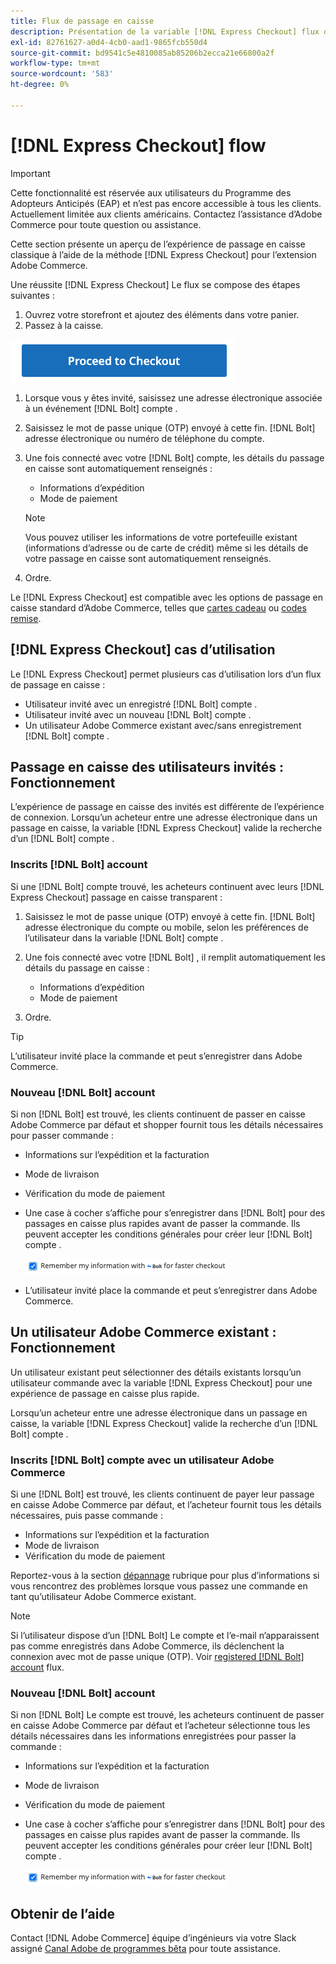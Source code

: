 ```yaml
---
title: Flux de passage en caisse
description: Présentation de la variable [!DNL Express Checkout] flux dans Adobe Commerce.
exl-id: 82761627-a0d4-4cb0-aad1-9865fcb550d4
source-git-commit: bd9541c5e4810085ab85206b2ecca21e66800a2f
workflow-type: tm+mt
source-wordcount: '583'
ht-degree: 0%

---
```


# [!DNL Express Checkout] flow

>[!IMPORTANT]
>
> Cette fonctionnalité est réservée aux utilisateurs du Programme des Adopteurs Anticipés (EAP) et n’est pas encore accessible à tous les clients. Actuellement limitée aux clients américains. Contactez l’assistance d’Adobe Commerce pour toute question ou assistance.

Cette section présente un aperçu de l’expérience de passage en caisse classique à l’aide de la méthode [!DNL Express Checkout] pour l’extension Adobe Commerce.

Une réussite [!DNL Express Checkout] Le flux se compose des étapes suivantes :

1. Ouvrez votre storefront et ajoutez des éléments dans votre panier.
1. Passez à la caisse.

![Passage en caisse](assets/proceed-checkout.png)

1. Lorsque vous y êtes invité, saisissez une adresse électronique associée à un événement [!DNL Bolt] compte .
1. Saisissez le mot de passe unique (OTP) envoyé à cette fin. [!DNL Bolt] adresse électronique ou numéro de téléphone du compte.
1. Une fois connecté avec votre [!DNL Bolt] compte, les détails du passage en caisse sont automatiquement renseignés :

   - Informations d’expédition
   - Mode de paiement

   >[!NOTE]
   >
   > Vous pouvez utiliser les informations de votre portefeuille existant (informations d’adresse ou de carte de crédit) même si les détails de votre passage en caisse sont automatiquement renseignés.

1. Ordre.

Le [!DNL Express Checkout] est compatible avec les options de passage en caisse standard d’Adobe Commerce, telles que [cartes cadeau](https://docs.magento.com/user-guide/catalog/product-gift-card.html) ou [codes remise](https://docs.magento.com/user-guide/marketing/price-rules-cart-coupon.html).

## [!DNL Express Checkout] cas d’utilisation

Le [!DNL Express Checkout] permet plusieurs cas d’utilisation lors d’un flux de passage en caisse :

- Utilisateur invité avec un enregistré [!DNL Bolt] compte .
- Utilisateur invité avec un nouveau [!DNL Bolt] compte .
- Un utilisateur Adobe Commerce existant avec/sans enregistrement [!DNL Bolt] compte .

## Passage en caisse des utilisateurs invités : Fonctionnement

L’expérience de passage en caisse des invités est différente de l’expérience de connexion. Lorsqu’un acheteur entre une adresse électronique dans un passage en caisse, la variable [!DNL Express Checkout] valide la recherche d’un [!DNL Bolt] compte .

### Inscrits [!DNL Bolt] account

Si une [!DNL Bolt] compte trouvé, les acheteurs continuent avec leurs [!DNL Express Checkout] passage en caisse transparent :

1. Saisissez le mot de passe unique (OTP) envoyé à cette fin. [!DNL Bolt] adresse électronique du compte ou mobile, selon les préférences de l’utilisateur dans la variable [!DNL Bolt] compte .
1. Une fois connecté avec votre [!DNL Bolt] , il remplit automatiquement les détails du passage en caisse :

   - Informations d’expédition
   - Mode de paiement

1. Ordre.

>[!TIP]
>
> L’utilisateur invité place la commande et peut s’enregistrer dans Adobe Commerce.

### Nouveau [!DNL Bolt] account

Si non [!DNL Bolt] est trouvé, les clients continuent de passer en caisse Adobe Commerce par défaut et shopper fournit tous les détails nécessaires pour passer commande :

- Informations sur l’expédition et la facturation
- Mode de livraison
- Vérification du mode de paiement
- Une case à cocher s’affiche pour s’enregistrer dans [!DNL Bolt] pour des passages en caisse plus rapides avant de passer la commande. Ils peuvent accepter les conditions générales pour créer leur [!DNL Bolt] compte .

   ![Mémoriser [!DNL Bolt]](assets/checked-bolt.png)

- L’utilisateur invité place la commande et peut s’enregistrer dans Adobe Commerce.

## Un utilisateur Adobe Commerce existant : Fonctionnement

Un utilisateur existant peut sélectionner des détails existants lorsqu’un utilisateur commande avec la variable [!DNL Express Checkout] pour une expérience de passage en caisse plus rapide.

Lorsqu’un acheteur entre une adresse électronique dans un passage en caisse, la variable [!DNL Express Checkout] valide la recherche d’un [!DNL Bolt] compte .

### Inscrits [!DNL Bolt] compte avec un utilisateur Adobe Commerce

Si une [!DNL Bolt] est trouvé, les clients continuent de payer leur passage en caisse Adobe Commerce par défaut, et l’acheteur fournit tous les détails nécessaires, puis passe commande :

- Informations sur l’expédition et la facturation
- Mode de livraison
- Vérification du mode de paiement

Reportez-vous à la section [dépannage](../express-checkout/troubleshooting.md) rubrique pour plus d’informations si vous rencontrez des problèmes lorsque vous passez une commande en tant qu’utilisateur Adobe Commerce existant.

>[!NOTE]
>
> Si l’utilisateur dispose d’un [!DNL Bolt] Le compte et l’e-mail n’apparaissent pas comme enregistrés dans Adobe Commerce, ils déclenchent la connexion avec mot de passe unique (OTP). Voir [registered [!DNL Bolt] account](#registered-bolt-account) flux.

### Nouveau [!DNL Bolt] account

Si non [!DNL Bolt] Le compte est trouvé, les acheteurs continuent de passer en caisse Adobe Commerce par défaut et l’acheteur sélectionne tous les détails nécessaires dans les informations enregistrées pour passer la commande :

- Informations sur l’expédition et la facturation
- Mode de livraison
- Vérification du mode de paiement
- Une case à cocher s’affiche pour s’enregistrer dans [!DNL Bolt] pour des passages en caisse plus rapides avant de passer la commande. Ils peuvent accepter les conditions générales pour créer leur [!DNL Bolt] compte .

   ![Mémoriser [!DNL Bolt]](assets/checked-bolt.png)

## Obtenir de l’aide

Contact [!DNL Adobe Commerce] équipe d’ingénieurs via votre Slack assigné [Canal Adobe de programmes bêta](http://adobe-beta-programs.slack.com/) pour toute assistance.
